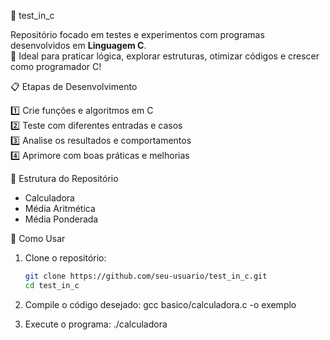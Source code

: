  🧪 test_in_c

Repositório focado em testes e experimentos com programas desenvolvidos em **Linguagem C**.  
📌 Ideal para praticar lógica, explorar estruturas, otimizar códigos e crescer como programador C!  


 📋 Etapas de Desenvolvimento

1️⃣ Crie funções e algoritmos em C  
2️⃣ Teste com diferentes entradas e casos  
3️⃣ Analise os resultados e comportamentos  
4️⃣ Aprimore com boas práticas e melhorias  


 📁 Estrutura do Repositório
- Calculadora
- Média Aritmética
- Média Ponderada


 🚀 Como Usar

1. Clone o repositório:
   ```bash
   git clone https://github.com/seu-usuario/test_in_c.git
   cd test_in_c

2. Compile o código desejado:
   gcc basico/calculadora.c -o exemplo

3. Execute o programa:
   ./calculadora
